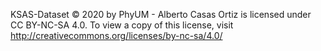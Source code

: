 KSAS-Dataset © 2020 by PhyUM - Alberto Casas Ortiz is licensed under CC BY-NC-SA 4.0. To view a copy of this license, visit http://creativecommons.org/licenses/by-nc-sa/4.0/